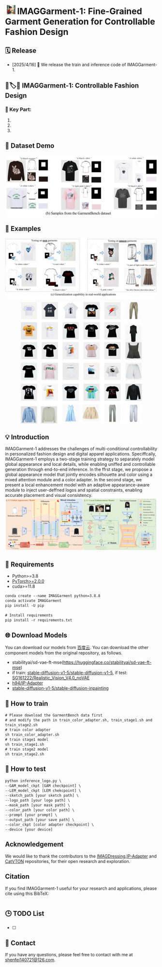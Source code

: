 # <img src="./assets/logo.png" alt="Logo" width="40" height="30"/>IMAGGarment-1: Fine-Grained Garment Generation for Controllable Fashion Design

## 🗓️ Release

- [2025/4/16] 🎉 We release the train and inference code of IMAGGarment-1.

## 👕🏷️🎨 IMAGGarment-1: Controllable Fashion Design


### 🔑 Key Part:
1.
2.
3.
## 🚀 Dataset Demo
![dataset_demo](./assets/dataset_sample_v4.png)
## 🚀 Examples

![results_1](./assets/introductionv3.png)

<div style="text-align: center;">
  <img src="./assets/appendix1-1.png" alt="results_2" width="400" height="400"/>
</div>

## 💡 Introduction

IMAGGarment-1 addresses the challenges of multi-conditional controllability in personalized fashion design and digital apparel applications. Speciffcally, IMAGGarment-1 employs a two-stage training strategy to separately model global appearance and local details, while enabling uniffed and controllable generation through end-to-end inference. In the ffrst stage, we propose a global appearance model that jointly encodes silhouette and color using a mixed attention module and a color adapter. In the second stage, we present a local enhancement model with an adaptive appearance-aware module to inject user-deffned logos and spatial constraints, enabling accurate placement and visual consistency. 
![architecture](./assets/architecture.png)
## 🔧 Requirements

- Python>=3.8
- [PyTorch>=2.0.0](https://pytorch.org/)
- cuda>=11.8
```
conda create --name IMAGGarment python=3.8.8
conda activate IMAGGarment
pip install -U pip

# Install requirements
pip install -r requirements.txt
```
## 🌐 Download Models

You can download our models from  [百度云](). You can download the other component models from the original repository, as follows.
- stabilityai/sd-vae-ft-mse(https://huggingface.co/stabilityai/sd-vae-ft-mse)
- if train: [stable-diffusion-v1-5/stable-diffusion-v1-5](https://huggingface.co/stable-diffusion-v1-5/stable-diffusion-v1-5), if test: [SG161222/Realistic_Vision_V4.0_noVAE](https://huggingface.co/SG161222/Realistic_Vision_V4.0_noVAE)
- [h94/IP-Adapter](https://huggingface.co/h94/IP-Adapter)
- [stable-diffusion-v1-5/stable-diffusion-inpainting](https://huggingface.co/stable-diffusion-v1-5/stable-diffusion-inpainting)

## 🚀 How to train
```
# Please download the GarmentBench data first 
# and modify the path in train_color_adapter.sh, train_stage1.sh and train_stage2.sh
# train color adapter
sh train_color_adapter.sh
# train stage1 model
sh train_stage1.sh
# train stage2 model
sh train_stage2.sh
```
## 🚀 How to test
```
python inference_logo.py \
--GAM_model_ckpt [GAM checkpoint] \
--LEM_model_ckpt [LEM chekcpoint] \
--sketch_path [your sketch path] \
--logo_path [your logo path] \
--mask_path [your mask path] \
--color_path [your color path] \
--prompt [your prompt] \
--output_path [your save path] \
--color_ckpt [color adapter checkpoint] \
--device [your device]
```
## Acknowledgement
We would like to thank the contributors to the [IMAGDressing](https://github.com/muzishen/IMAGDressing),[IP-Adapter](https://github.com/tencent-ailab/IP-Adapter) and [CatVTON](https://github.com/Zheng-Chong/CatVTON) repositories, for their open research and exploration.
## Citation
If you find IMAGGarment-1 useful for your research and applications, please cite using this BibTeX:
```
```
## 🕒 TODO List
- [  ]
## 📨 Contact
If you have any questions, please feel free to contact with me at shenfei140721@126.com.